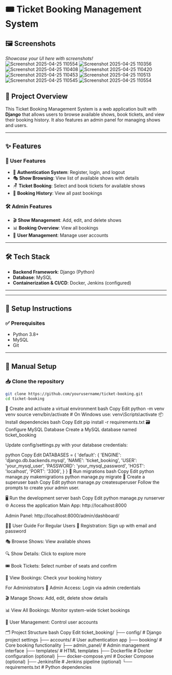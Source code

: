 # 🎟️ Ticket Booking Management System
## 🖼️ Screenshots  
_Showcase your UI here with screenshots!_  
![Screenshot 2025-04-25 110554](https://github.com/user-attachments/assets/fafcf0f7-6a3d-4c9c-b486-c963c0339930)
![Screenshot 2025-04-25 110356](https://github.com/user-attachments/assets/9aeea42f-66e7-4972-9a52-d9f31879ac9f)
![Screenshot 2025-04-25 110408](https://github.com/user-attachments/assets/e08e89e3-fb5b-4c14-8bb2-e44e23af8190)
![Screenshot 2025-04-25 110420](https://github.com/user-attachments/assets/b0495f30-d35f-4f4e-b78e-0f864a3243ae)
![Screenshot 2025-04-25 110453](https://github.com/user-attachments/assets/2e850ffc-f980-4442-b4b6-7d9637c64ad2)
![Screenshot 2025-04-25 110513](https://github.com/user-attachments/assets/f4ba0d07-600d-44e2-8c16-d8b2c61b7da4)
![Screenshot 2025-04-25 110545](https://github.com/user-attachments/assets/7bcac465-8d30-417b-b16c-ce4d38ae4f62)
![Screenshot 2025-04-25 110554](https://github.com/user-attachments/assets/30d780b7-f52e-4bcf-b620-4c18b3bec197)


## 📌 Project Overview  
This Ticket Booking Management System is a web application built with **Django** that allows users to browse available shows, book tickets, and view their booking history. It also features an admin panel for managing shows and users.

---

## ✨ Features

### 👤 User Features
- 🔐 **Authentication System**: Register, login, and logout  
- 🎭 **Show Browsing**: View list of available shows with details  
- 🪑 **Ticket Booking**: Select and book tickets for available shows  
- 📜 **Booking History**: View all past bookings  

### 🛠️ Admin Features
- 🎬 **Show Management**: Add, edit, and delete shows  
- 📊 **Booking Overview**: View all bookings  
- 👥 **User Management**: Manage user accounts  

---

## 🛠️ Tech Stack
- **Backend Framework**: Django (Python)  
- **Database**: MySQL  
- **Containerization & CI/CD**: Docker, Jenkins (configured)

---



---

## 🚀 Setup Instructions

### ✅ Prerequisites
- Python 3.8+  
- MySQL  
- Git  

---

## 🔧 Manual Setup 

### 📥 Clone the repository

```bash
git clone https://github.com/yourusername/ticket-booking.git
cd ticket-booking
```
🐍 Create and activate a virtual environment
bash
Copy
Edit
python -m venv venv
source venv/bin/activate  # On Windows use: venv\Scripts\activate
📦 Install dependencies
bash
Copy
Edit
pip install -r requirements.txt
🗃️ Configure MySQL Database
Create a MySQL database named ticket_booking

Update config/settings.py with your database credentials:

python
Copy
Edit
DATABASES = {
    'default': {
        'ENGINE': 'django.db.backends.mysql',
        'NAME': 'ticket_booking',
        'USER': 'your_mysql_user',
        'PASSWORD': 'your_mysql_password',
        'HOST': 'localhost',
        'PORT': '3306',
    }
}
🔄 Run migrations
bash
Copy
Edit
python manage.py makemigrations
python manage.py migrate
🔑 Create a superuser
bash
Copy
Edit
python manage.py createsuperuser
Follow the prompts to create your admin user.

🖥️ Run the development server
bash
Copy
Edit
python manage.py runserver
🌐 Access the application
Main App: http://localhost:8000

Admin Panel: http://localhost:8000/admin/dashboard/

👨‍💼 User Guide
For Regular Users
📝 Registration: Sign up with email and password

🎭 Browse Shows: View available shows

🔍 Show Details: Click to explore more

🎟️ Book Tickets: Select number of seats and confirm

📜 View Bookings: Check your booking history

For Administrators
🔐 Admin Access: Login via admin credentials

🎬 Manage Shows: Add, edit, delete show details

📊 View All Bookings: Monitor system-wide ticket bookings

👥 User Management: Control user accounts

🗂️ Project Structure
bash
Copy
Edit
ticket_booking/
├── config/               # Django project settings
├── accounts/             # User authentication app
├── booking/              # Core booking functionality
├── admin_panel/          # Admin management interface
├── templates/            # HTML templates
├── Dockerfile            # Docker configuration (optional)
├── docker-compose.yml    # Docker Compose (optional)
├── Jenkinsfile           # Jenkins pipeline (optional)
└── requirements.txt      # Python dependencies
